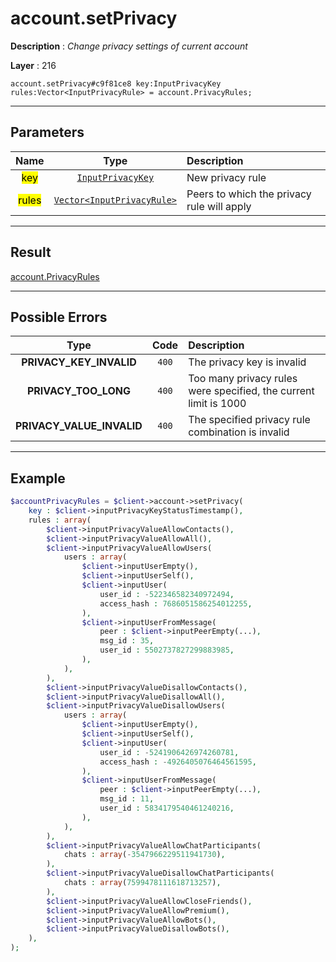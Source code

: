 # account.setPrivacy

**Description** : *Change privacy settings of current account*

**Layer** : 216

```tl
account.setPrivacy#c9f81ce8 key:InputPrivacyKey rules:Vector<InputPrivacyRule> = account.PrivacyRules;
```

---

## Parameters

| Name | Type | Description |
| :---: | :---: | :--- |
| <mark>key</mark> | [`InputPrivacyKey`](type/InputPrivacyKey) | New privacy rule |
| <mark>rules</mark> | [`Vector<InputPrivacyRule>`](type/InputPrivacyRule) | Peers to which the privacy rule will apply |

---

## Result

[account.PrivacyRules](type/account.PrivacyRules)

---

## Possible Errors

| Type | Code | Description |
| :---: | :---: | :--- |
| **PRIVACY_KEY_INVALID** | `400` | The privacy key is invalid |
| **PRIVACY_TOO_LONG** | `400` | Too many privacy rules were specified, the current limit is 1000 |
| **PRIVACY_VALUE_INVALID** | `400` | The specified privacy rule combination is invalid |

---

## Example

```php
$accountPrivacyRules = $client->account->setPrivacy(
	key : $client->inputPrivacyKeyStatusTimestamp(),
	rules : array(
		$client->inputPrivacyValueAllowContacts(),
		$client->inputPrivacyValueAllowAll(),
		$client->inputPrivacyValueAllowUsers(
			users : array(
				$client->inputUserEmpty(),
				$client->inputUserSelf(),
				$client->inputUser(
					user_id : -522346582340972494,
					access_hash : 7686051586254012255,
				),
				$client->inputUserFromMessage(
					peer : $client->inputPeerEmpty(...),
					msg_id : 35,
					user_id : 5502737827299883985,
				),
			),
		),
		$client->inputPrivacyValueDisallowContacts(),
		$client->inputPrivacyValueDisallowAll(),
		$client->inputPrivacyValueDisallowUsers(
			users : array(
				$client->inputUserEmpty(),
				$client->inputUserSelf(),
				$client->inputUser(
					user_id : -5241906426974260781,
					access_hash : -4926405076464561595,
				),
				$client->inputUserFromMessage(
					peer : $client->inputPeerEmpty(...),
					msg_id : 11,
					user_id : 5834179540461240216,
				),
			),
		),
		$client->inputPrivacyValueAllowChatParticipants(
			chats : array(-3547966229511941730),
		),
		$client->inputPrivacyValueDisallowChatParticipants(
			chats : array(7599478111618713257),
		),
		$client->inputPrivacyValueAllowCloseFriends(),
		$client->inputPrivacyValueAllowPremium(),
		$client->inputPrivacyValueAllowBots(),
		$client->inputPrivacyValueDisallowBots(),
	),
);
```